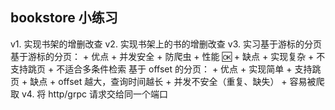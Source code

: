 ## bookstore 小练习
v1. 实现书架的增删改查
v2. 实现书架上的书的增删改查
v3. 实习基于游标的分页
基于游标的分页：
    + 优点
        + 并发安全
        + 防爬虫
        + 性能 🆗
    + 缺点
        + 实现复杂
        + 不支持跳页
        + 不适合多条件检索
基于 offset 的分页：
    + 优点
        + 实现简单
        + 支持跳页
    + 缺点
        + offset 越大，查询时间越长
        + 并发不安全（重复、缺失）
        + 容易被爬取
v4. 将 http/grpc 请求交给同一个端口